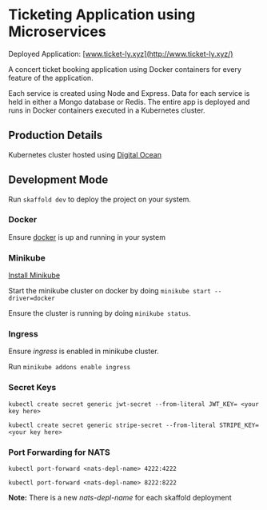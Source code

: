 # Ticketing Application using Microservices
Deployed Application: [www.ticket-ly.xyz](http://www.ticket-ly.xyz/)

A concert ticket booking application using Docker containers for every feature of the application.

Each service is created using Node and Express. Data for each service is held in either a Mongo database or Redis. The entire app is deployed and runs in Docker containers executed in a Kubernetes cluster.

## Production Details
Kubernetes cluster hosted using [Digital Ocean](https://www.digitalocean.com/)

## Development Mode
Run ```skaffold dev``` to deploy the project on your system.

### Docker
Ensure [docker](https://docs.docker.com/get-docker/) is up and running in your system

### Minikube
[Install Minikube](https://kubernetes.io/docs/tasks/tools/install-minikube/)

Start the minikube cluster on docker by doing ```minikube start --driver=docker```

Ensure the cluster is running by doing ```minikube status```.

### Ingress
Ensure *ingress* is enabled in minikube cluster.

Run ```minikube addons enable ingress```

### Secret Keys
```kubectl create secret generic jwt-secret --from-literal JWT_KEY= <your key here> ```

```kubectl create secret generic stripe-secret --from-literal STRIPE_KEY=<your key here>```
### Port Forwarding for NATS 
```kubectl port-forward <nats-depl-name> 4222:4222```

```kubectl port-forward <nats-depl-name> 8222:8222```

**Note:** There is a new *nats-depl-name* for each skaffold deployment





